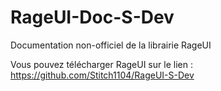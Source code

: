 # RageUI-Doc-S-Dev
Documentation non-officiel de la librairie RageUI

Vous pouvez télécharger RageUI sur le lien : https://github.com/Stitch1104/RageUI-S-Dev
